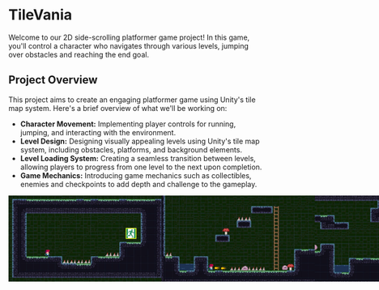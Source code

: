 # TileVania

Welcome to our 2D side-scrolling platformer game project! In this game, you'll control a character who navigates through various levels, jumping over obstacles and reaching the end goal.

## Project Overview

This project aims to create an engaging platformer game using Unity's tile map system. Here's a brief overview of what we'll be working on:

- **Character Movement:** Implementing player controls for running, jumping, and interacting with the environment.
- **Level Design:** Designing visually appealing levels using Unity's tile map system, including obstacles, platforms, and background elements.
- **Level Loading System:** Creating a seamless transition between levels, allowing players to progress from one level to the next upon completion.
- **Game Mechanics:** Introducing game mechanics such as collectibles, enemies and checkpoints to add depth and challenge to the gameplay.


<div style="display: flex;">
    <img src="/Recordings/Image%20Sequence_014_0000.jpg"  style="width: 60%; height: auto;">
    <img src="/Recordings/Image%20Sequence_012_0000.jpg"  style="width: 60%; height: auto;">
    <img src="/Recordings/Image%20Sequence_007_0000.jpg"  style="width: 60%; height: auto;">
    <img src="/Recordings/Image%20Sequence_006_0000.jpg"  style="width: 60%; height: auto;">
    <img src="/Recordings/Image%20Sequence_005_0000.jpg"  style="width: 60%; height: auto;">
    <img src="/Recordings/Image%20Sequence_011_0000.jpg"  style="width: 60%; height: auto;">
</div>
